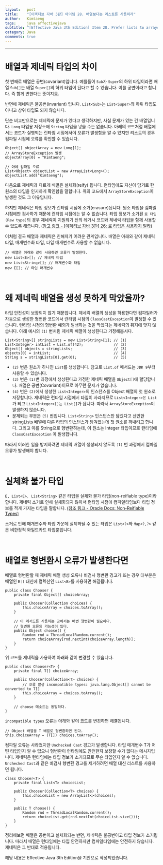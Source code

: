 ```yaml
---
layout:   post
title:    "[이펙티브 자바 3판] 아이템 28. 배열보다는 리스트를 사용하라"
author:   Kimtaeng
tags: 	  java effectivejava
subtitle: "[Effective Java 3th Edition] Item 28. Prefer lists to arrays" 
category: Java
comments: true
---
```


<hr/>

# 배열과 제네릭 타입의 차이

첫 번째로 배열은 공변(covariant)입니다. 예를들어 ```Sub```가 ```Super```의 하위 타입이라면
배열 ```Sub[]```는 배열 ```Super[]```의 하위 타입이 된다고 할 수 있습니다.
이를 공변이라고 합니다. 즉 함께 변한다는 뜻이지요.

반면에 제네릭은 불공변(invariant) 입니다. ```List<Sub>```는 ```List<Super>```의 하위 타입도 아니고
상위 타입도 되지 않습니다.

단순 비교만으로는 제네릭에 문제가 있다고 생각하지만, 사실 문제가 있는 건 배열입니다.
```Long``` 타입용 저장소에 ```String``` 타입을 넣을 수는 없습니다. 아래의 코드처럼 배열에서는
코드가 실행되는 런타임 시점에서야 오류가 발생함을 알 수 있지만 리스트의 경우 컴파일 시점에 오류를 확인할 수 있습니다.

<pre class="line-numbers"><code class="language-java" data-start="1">Object[] objectArray = new Long[1];
// ArrayStoreException 발생
objectArray[0] = "Kimtaeng";

// 아예 컴파일 오류
List&lt;Object> objectList = new ArrayList&lt;Long>();
objectList.add("Kimtaeng");
</code></pre>

다음으로 제네릭과 다르게 배열은 실체화(reify) 됩니다. 런타임에도 자신이 담기로 한 원소의 타입을
인지하게 확인함을 말합니다. 위의 코드에서 ```ArrayStoreException```이 발생한 것도 그 이유입니다.

하지만 제네릭은 타입 정보가 런타임 시점에 소거(erasure)됩니다. 원소 타입을 컴파일 시점에만 검사하기 때문에
런타임 시점에는 알 수 없습니다. 타입 정보가 소거된 ```로 타입(Raw type)```의 경우 제네릭이 지원되기 전의 레거시 코드와
제네릭 타입을 함께 사용할 수 있도록 해줍니다. 
<a href="/post/dont-use-raw-types" target="_blank">
(참고 링크 - [이펙티브 자바 3판] 26: 로 타입은 사용하지 말라)
</a> 

이처럼 결국 배열과 제네릭은 친해지기 어려운 관계입니다. 배열은 아래와 같이 제네릭 타입, 매개변수화 타입,
타입 매개변수로 사용할 수 없습니다.

<pre class="line-numbers"><code class="language-java" data-start="1">// 배열은 아래와 같이 사용하면 오류가 발생한다.
new List&lt;E>[]; // 제네릭 타입
new List&lt;String>[]; // 매개변수화 타입
new E[]; // 타입 매개변수
</code></pre>

<br/>

# 왜 제네릭 배열을 생성 못하게 막았을까?

타입 안전성이 보장되지 않기 때문입니다. 제네릭 배열의 생성을 허용한다면 컴파일러가 자동으로 생성한 형변환 코드에서
런타임 시점의 ```ClassCastException```이 발생할 수 있습니다. 런타임 시점의 형변환 예외가 발생하는 것을 막겠다는
제네릭의 취지에 맞지 않습니다. 아래 예시의 ```(1)``` 번처럼 제네릭 배열이 생성된다고 가정해봅시다.

<pre class="line-numbers"><code class="language-java" data-start="1">List&lt;String>[] stringLists = new List&lt;String>[1]; // (1) 
List&lt;Integer> intList = List.of(42);              // (2)
Object[] objects = stringLists;                   // (3)
objects[0] = intList;                             // (4)
String s = stringLists[0].get(0);                 // (5)
</code></pre>

- ```(2)``` 번은 원소가 하나인 ```List```를 생성합니다. 참고로 ```List.of``` 메서드는 ```JDK 9```부터 사용할 수 있습니다.
- ```(3)``` 번은 ```(1)```번 과정에서 생성된다고 가정한 제네릭 배열을 ```Object[]```에 할당합니다.
배열은 공변(Covariant)이므로 아무런 문제가 없습니다.
- ```(4)``` 번은 ```(2)```에서 생성한 ```List<Integer>```의 인스턴스를 Object 배열의 첫 원소로 저장합니다.
제네릭은 런타임 시점에서 타입이 사라지므로 ```List<Integer>은 List```가 되고 ```List<Integer>[]는 List[]```가 됩니다.
따라서 ```ArrayStoreException```이 발생하지 않습니다.
- 문제되는 부분은 ```(5)``` 번입니다. ```List<String>``` 인스턴스만 담겠다고 선언한 stringLists 배열에
다른 타입의 인스턴스가 담겨있는데 첫 원소를 꺼내려고 합니다. 그리고 이를 String으로 형변환하는데, 이 원소는
Integer 타입이므로 런타임에 ```ClassCastException``` 이 발생합니다. 

따라서 이러한 일을 방지하려면 제네릭 배열이 생성되지 않도록 ```(1)``` 번 과정에서 컴파일 오류가 발생해야 합니다.

<br/>

# 실체화 불가 타입

```E, List<E>, List<String>``` 같은 타입을 실체화 불가 타입(non-reifiable type)이라 합니다.
제네릭 소거로 인해 실체화되지 않아서 런타임 시점에 컴파일타임보다 타입 정보를 적게 가지는 타입을 말합니다.
<a href="https://docs.oracle.com/javase/tutorial/java/generics/nonReifiableVarargsType.html#non-reifiable-types" target="_blank">
(참조 링크 - Oracle Docs: Non-Reifiable Types)</a>

소거로 인해 매개변수화 타입 가운데 실체화될 수 있는 타입은 ```List<?>```와 ```Map<?,?>``` 같은 비한정적 와일드카드 타입뿐입니다.

<br/>

# 배열로 형변환시 오류가 발생한다면

배열로 형변환할 때 제네릭 배열 생성 오류나 비검사 형변환 경고가 뜨는 경우
대부분은 배열인 ```E[]``` 대신에 컬렉션인 ```List<E>```를 사용하면 해결됩니다. 

<pre class="line-numbers"><code class="language-java" data-start="1">public class Chooser {
    private final Object[] choiceArray;
    
    public Chooser(Collection choices) {
        this.choiceArray = choices.toArray();
    }
    
    // 이 메서드를 사용하는 곳에서는 매번 형변환이 필요하다.
    // 형변환 오류의 가능성이 있다.
    public Object choose() {
        Random rnd = ThreadLocalRandom.current();
        return choiceArray[rnd.nextInt(choiceArray.length)];
    }
}
</code></pre>

위 코드를 제네릭을 사용하여 아래와 같이 변경할 수 있습니다. 

<pre class="line-numbers"><code class="language-java" data-start="1">public class Chooser&lt;T> {
    private final T[] choiceArray;

    public Chooser(Collection&lt;T> choices) {
        // 오류 발생 incompatible types: java.lang.Object[] cannot be converted to T[]
        this.choiceArray = choices.toArray();
    }

    // choose 메소드는 동일하다.
}
</code></pre>

```incompatible types``` 오류는 아래와 같이 코드를 변경하면 해결됩니다.

<pre class="line-numbers"><code class="language-java" data-start="1">// Object 배열을 T 배열로 형변환하면 된다.
this.choiceArray = (T[]) choices.toArray();
</code></pre>

컴파일 오류는 사라졌지만 ```Unchecked Cast``` 경고가 발생합니다. 타입 매개변수 T가 어떤 타입인지 알 수 없으니 형변환이
런타임에도 안전한지 보장할 수가 없다는 메시지입니다. 제네릭은 런타임에는 타입 정보가 소거되므로 무슨 타입인지 알 수 없습니다.
```Unchecked Cast```과 같은 비검사 형변환 경고를 제거하려면 배열 대신 리스트를 사용하면 됩니다.

<pre class="line-numbers"><code class="language-java" data-start="1">class Chooser&lt;T> {
    private final List&lt;T> choiceList;

    public Chooser(Collection&lt;T> choices) {
        this.choiceList = new ArrayList&lt;>(choices);
    }

    public T choose() {
        Random rnd = ThreadLocalRandom.current();
        return choiceList.get(rnd.nextInt(choiceList.size()));
    }
}
</code></pre>

정리해보면 배열은 공변이고 실체화되는 반면, 제네릭은 불공변이고 타입 정보가 소거됩니다.
따라서 배열은 런타임에는 타입 안전하지만 컴파일타임에는 안전하지 않습니다. 제네릭은 그 반대로 적용됩니다.

<div class="post_caption">해당 내용은 Effective Java 3th Edition을 기반으로 작성되었습니다.</div>